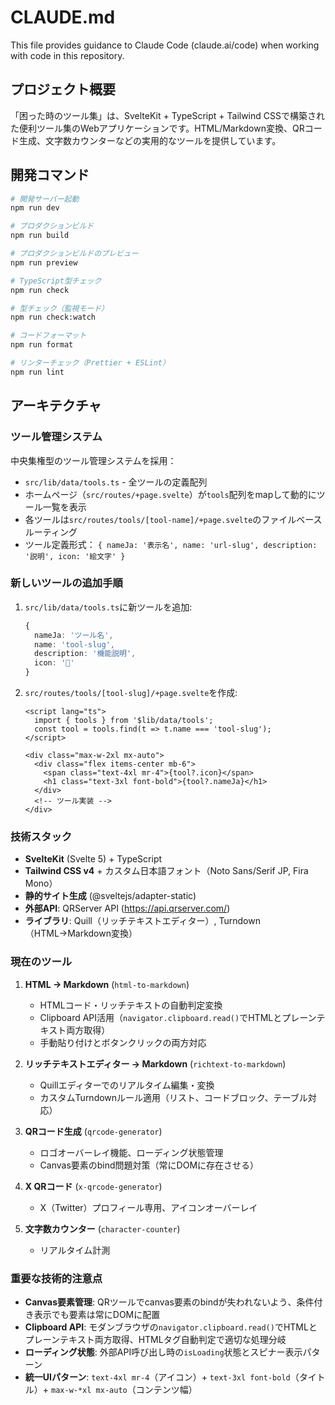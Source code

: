 # CLAUDE.md

This file provides guidance to Claude Code (claude.ai/code) when working with code in this repository.

## プロジェクト概要

「困った時のツール集」は、SvelteKit + TypeScript + Tailwind CSSで構築された便利ツール集のWebアプリケーションです。HTML/Markdown変換、QRコード生成、文字数カウンターなどの実用的なツールを提供しています。

## 開発コマンド

```bash
# 開発サーバー起動
npm run dev

# プロダクションビルド
npm run build

# プロダクションビルドのプレビュー
npm run preview

# TypeScript型チェック
npm run check

# 型チェック（監視モード）
npm run check:watch

# コードフォーマット
npm run format

# リンターチェック（Prettier + ESLint）
npm run lint
```

## アーキテクチャ

### ツール管理システム

中央集権型のツール管理システムを採用：

- `src/lib/data/tools.ts` - 全ツールの定義配列
- ホームページ（`src/routes/+page.svelte`）が`tools`配列をmapして動的にツール一覧を表示
- 各ツールは`src/routes/tools/[tool-name]/+page.svelte`のファイルベースルーティング
- ツール定義形式： `{ nameJa: '表示名', name: 'url-slug', description: '説明', icon: '絵文字' }`

### 新しいツールの追加手順

1. `src/lib/data/tools.ts`に新ツールを追加:
   ```typescript
   {
     nameJa: 'ツール名',
     name: 'tool-slug',
     description: '機能説明',
     icon: '📱'
   }
   ```

2. `src/routes/tools/[tool-slug]/+page.svelte`を作成:
   ```svelte
   <script lang="ts">
     import { tools } from '$lib/data/tools';
     const tool = tools.find(t => t.name === 'tool-slug');
   </script>
   
   <div class="max-w-2xl mx-auto">
     <div class="flex items-center mb-6">
       <span class="text-4xl mr-4">{tool?.icon}</span>
       <h1 class="text-3xl font-bold">{tool?.nameJa}</h1>
     </div>
     <!-- ツール実装 -->
   </div>
   ```

### 技術スタック

- **SvelteKit** (Svelte 5) + TypeScript
- **Tailwind CSS v4** + カスタム日本語フォント（Noto Sans/Serif JP, Fira Mono）
- **静的サイト生成** (@sveltejs/adapter-static)
- **外部API**: QRServer API (https://api.qrserver.com/)
- **ライブラリ**: Quill（リッチテキストエディター）, Turndown（HTML→Markdown変換）

### 現在のツール

1. **HTML → Markdown** (`html-to-markdown`)
   - HTMLコード・リッチテキストの自動判定変換
   - Clipboard API活用（`navigator.clipboard.read()`でHTMLとプレーンテキスト両方取得）
   - 手動貼り付けとボタンクリックの両方対応

2. **リッチテキストエディター → Markdown** (`richtext-to-markdown`)
   - Quillエディターでのリアルタイム編集・変換
   - カスタムTurndownルール適用（リスト、コードブロック、テーブル対応）

3. **QRコード生成** (`qrcode-generator`)
   - ロゴオーバーレイ機能、ローディング状態管理
   - Canvas要素のbind問題対策（常にDOMに存在させる）

4. **X QRコード** (`x-qrcode-generator`)
   - X（Twitter）プロフィール専用、アイコンオーバーレイ

5. **文字数カウンター** (`character-counter`)
   - リアルタイム計測

### 重要な技術的注意点

- **Canvas要素管理**: QRツールでcanvas要素のbindが失われないよう、条件付き表示でも要素は常にDOMに配置
- **Clipboard API**: モダンブラウザの`navigator.clipboard.read()`でHTMLとプレーンテキスト両方取得、HTMLタグ自動判定で適切な処理分岐
- **ローディング状態**: 外部API呼び出し時の`isLoading`状態とスピナー表示パターン
- **統一UIパターン**: `text-4xl mr-4`（アイコン）+ `text-3xl font-bold`（タイトル）+ `max-w-*xl mx-auto`（コンテンツ幅）